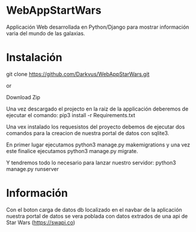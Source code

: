 # WebAppStartWars
Applicación Web desarrollada en Python/Django para mostrar información varia del mundo de las galaxias.

# Instalación
git clone https://github.com/Darkvus/WebAppStarWars.git

or

Download Zip 

Una vez descargado el projecto en la raiz de la applicación deberemos de ejecutar el comando: pip3 install -r Requirements.txt

Una vex instalado los requesistos del proyecto debemos de ejecutar dos comandos para la creacion de nuestra portal de datos con sqlite3.

En primer lugar ejecutamos python3 manage.py makemigrations y una vez este finalice ejecutamos python3 manage.py migrate.

Y tendremos todo lo necesario para lanzar nuestro servidor:
python3 manage.py runserver 

# Información
Con el boton carga de datos db localizado en el navbar de la aplicación nuestra portal de datos se vera poblada con datos extrados de una api de Star Wars (https://swapi.co)

